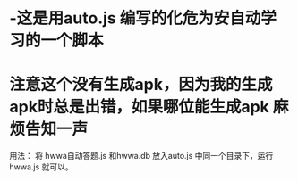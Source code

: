 # -这是用auto.js 编写的化危为安自动学习的一个脚本

# 注意这个没有生成apk，因为我的生成apk时总是出错，如果哪位能生成apk 麻烦告知一声


用法： 将 hwwa自动答题.js 和hwwa.db 放入auto.js 中同一个目录下，运行hwwa.js 就可以。

